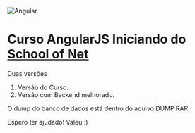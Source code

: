
![Angular](https://angularjs.org/img/AngularJS-large.png)

# Curso AngularJS Iniciando do [School of Net](https://www.schoolofnet.com/courses/angularjs-iniciando)

Duas versões

1. Versão do Curso.
2. Versão com Backend melhorado.

O dump do banco de dados está dentro do aquivo DUMP.RAR

Espero ter ajudado! Valeu :)
